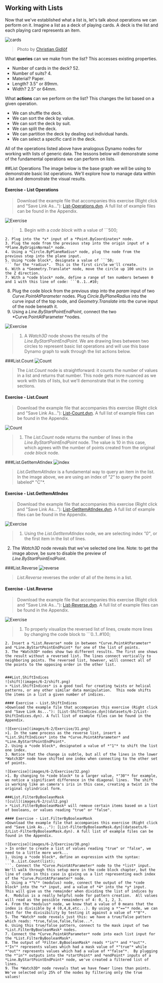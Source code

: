 ## Working with Lists
Now that we've established what a list is, let's talk about operations we can perform on it. Imagine a list as a deck of playing cards.  A deck is the list and each playing card represents an item.

![cards](images/6-2/Playing_cards_modified.jpg)
> Photo by [Christian Gidlöf](https://commons.wikimedia.org/wiki/File:Playing_cards_modified.jpg)

What **queries** can we make from the list? This accesses existing properties.
* Number of cards in the deck? 52.
* Number of suits? 4.
* Material? Paper.
* Length? 3.5" or 89mm.
* Width? 2.5" or 64mm.

What **actions** can we perform on the list? This changes the list based on a given operation.
* We can shuffle the deck.
* We can sort the deck by value.
* We can sort the deck by suit.
* We can split the deck.
* We can partition the deck by dealing out individual hands.
* We can select a specific card in the deck.

All of the operations listed above have analogous Dynamo nodes for working with lists of generic data.  The lessons below will demonstrate some of the fundamental operations we can perform on lists.

##List Operations
The image below is the base graph we will be using to demonstrate basic list operations. We'll explore how to manage data within a list and demonstrate the visual results.

#### Exercise - List Operations
>Download the example file that accompanies this exercise (Right click and "Save Link As..."): [List-Operations.dyn](datasets/6-2/List-Operations.dyn). A full list of example files can be found in the Appendix.

![Exercise](images/6-2/Exercise/40.png)
> 1. Begin with a *code block* with a value of ```500;
```
2. Plug into the *x* input of a *Point.ByCoordinates* node.
3. Plug the node from the previous step into the origin input of a *Plane.ByOriginNormal* node.
4. Using a *Circle.ByPlaneRadius* node, plug the node from the previous step into the plane input.
5. Using *code block*, designate a value of ```50;
``` for the *radius*.  This is the first circle we'll create.
6. With a *Geometry.Translate* node, move the circle up 100 units in the Z direction.
7. With a *code block* node, define a range of ten numbers between 0 and 1 with this line of code: ```0..1..#10;
```
8. Plug the code block from the previous step into the *param* input of two *Curve.PointAtParameter* nodes.  Plug *Circle.ByPlaneRadius* into the curve input of the top node, and *Geometry.Translate* into the curve input of the node beneath it.
9. Using a *Line.ByStartPointEndPoint*, connect the two *Curve.PointAtParameter *nodes.

![Exercise](images/6-2/Exercise/38.png)
>1. A *Watch3D* node shows the results of the *Line.ByStartPointEndPoint*.  We are drawing lines between two circles to represent basic list operations and will use this base Dynamo graph to walk through the list actions below.

###List.Count
![Count](images/6-2/count.png)
> The *List.Count* node is straightforward: it counts the number of values in a list and returns that number.  This node gets more nuanced as we work with lists of lists, but we'll demonstrate that in the coming sections.

#### Exercise - List.Count
>Download the example file that accompanies this exercise (Right click and "Save Link As..."): [List-Count.dyn](datasets/6-2/List-Count.dyn). A full list of example files can be found in the Appendix.

![Count](images/6-2/Exercise/35.png)
> 1. The *List.Count* node returns the number of lines in the *Line.ByStartPointEndPoint* node.  The value is 10 in this case, which agrees with the number of points created from the original *code block* node.

###List.GetItemAtIndex
![index](images/6-2/index.png)
> *List.GetItemAtIndex* is a fundamental way to query an item in the list.  In the image above, we are using an index of *"2"* to query the point labeled* "C"*.

#### Exercise - List.GetItemAtIndex
>Download the example file that accompanies this exercise (Right click and "Save Link As..."): [List-GetItemAtIndex.dyn](datasets/6-2/List-GetItemAtIndex.dyn). A full list of example files can be found in the Appendix.

![Exercise](images/6-2/Exercise/33.png)
>1. Using the *List.GetItemAtIndex* node, we are selecting index *"0"*, or the first item in the list of lines.
2. The *Watch3D* node reveals that we've selected one line. Note: to get the image above, be sure to disable the preview of *Line.ByStartPointEndPoint*.

###List.Reverse
![reverse](images/6-2/reverse.png)
> *List.Reverse* reverses the order of all of the items in a list.

#### Exercise - List.Reverse
>Download the example file that accompanies this exercise (Right click and "Save Link As..."): [List-Reverse.dyn](datasets/6-2/List-Reverse.dyn). A full list of example files can be found in the Appendix.

![Exercise](images/6-2/Exercise/34.png)
>1. To properly visualize the reversed list of lines, create more lines by changing the code block to ```0..1..#100;
```
2. Insert a *List.Reverse* node in between *Curve.PointAtParameter* and *Line.ByStartPointEndPoint* for one of the list of points.
3. The *Watch3D* nodes show two different results. The first one shows the result without a reversed list. The lines connect vertically to neighboring points. The reversed list, however, will connect all of the points to the opposing order in the other list.


###List.ShiftIndices
![shift](images/6-2/shift.png)
> *List.ShiftIndices* is a good tool for creating twists or helical patterns, or any other similar data manipulation.  This node shifts the items in a list a given number of indices.

#### Exercise - List.ShiftIndices
>Download the example file that accompanies this exercise (Right click and "Save Link As..."): [List-ShiftIndices.dyn](datasets/6-2/List-ShiftIndices.dyn). A full list of example files can be found in the Appendix.

![Exercise](images/6-2/Exercise/31.png)
>1. In the same process as the reverse list, insert a *List.ShiftIndices* into the *Curve.PointAtParameter* and *Line.ByStartPointEndPoint*.
2. Using a *code block*, designated a value of *"1"* to shift the list one index.
3. Notice that the change is subtle, but all of the lines in the lower *Watch3D* node have shifted one index when connecting to the other set of points.

![Exercise](images/6-2/Exercise/32.png)
>1. By changing to *code block* to a larger value, *"30"* for example, we notice a significant difference in the diagonal lines.  The shift is working like an camera's iris in this case, creating a twist in the original cylindrical form.

###List.FilterByBooleanMask
![cull](images/6-2/cull2.png)
> *List.FilterByBooleanMask* will remove certain items based on a list of booleans, or values reading "true" or "false".

#### Exercise - List.FilterByBooleanMask
>Download the example file that accompanies this exercise (Right click and "Save Link As..."): [List-FilterByBooleanMask.dyn](datasets/6-2/List-FilterByBooleanMask.dyn). A full list of example files can be found in the Appendix.

![Exercise](images/6-2/Exercise/30.png)
> In order to create a list of values reading "true" or "false", we need to a little more work...
1. Using a *code block*, define an expression with the syntax: ```0..List.Count(list);
```. Connect the *Curve.PointAtParameter* node to the *list* input.  We'll walk through this setup more in the code block chapter, but the line of code in this case is giving us a list representing each index of the *Curve.PointAtParameter* node.
3. Using a *"%"* (modulus) node, connect the output of the *code block* into the *x* input, and a value of *4* into the *y* input.  This will give us the remainder when dividing the list of indices by 4.  Modulus is a really helpful node for pattern creation.  All values will read as the possible remainders of 4: 0, 1, 2, 3.
4. From the *modulus* node, we know that a value of 0 means that the index is divisible by 4 (0,4,8,etc...). By using a *"=="* node, we can test for the divisibility by testing it against a value of *"0"*.
5. The *Watch* node reveals just this: we have a true/false pattern which reads: *true,false,false,false...*.
6. Using this true/false pattern, connect to the mask input of two *List.FilterByBooleanMask* nodes.
7. Connect the *Curve.PointAtParameter* node into each list input for the *List.FilterByBooleanMask*.
8. The output of *Filter.ByBooleanMask* reads *"in"* and *"out"*. *"In"* represents values which had a mask value of *"true"* while *"out"* represents values which had a value of *"false"*.  By plugging the *"in"* outputs into the *startPoint* and *endPoint* inputs of a *Line.ByStartPointEndPoint* node, we've created a filtered list of lines.
9. The *Watch3D* node reveals that we have fewer lines than points.  We've selected only 25% of the nodes by filtering only the true values!
















